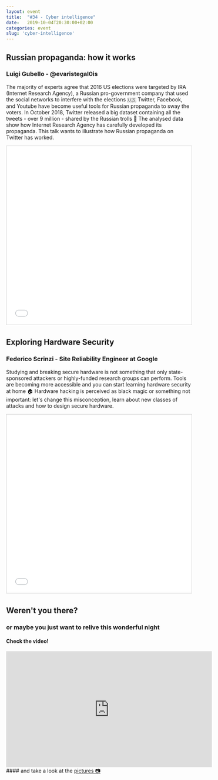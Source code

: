 ```yaml
---
layout: event
title:  "#34 - Cyber intelligence"
date:   2019-10-04T20:30:00+02:00
categories: event
slug: 'cyber-intelligence'
---
```


## Russian propaganda: how it works
### Luigi Gubello - @evaristegal0is

The majority of experts agree that 2016 US elections were targeted by IRA (Internet Research Agency), a Russian pro-government company that used the social networks to interfere with the elections 🇺🇸 Twitter, Facebook, and Youtube have become useful tools for Russian propaganda to sway the voters. In October 2018, Twitter released a big dataset containing all the tweets - over 9 million - shared by the Russian trolls 🤡 The analysed data show how Internet Research Agency has carefully developed its propaganda. This talk wants to illustrate how Russian propaganda on Twitter has worked.

<iframe src="//www.slideshare.net/slideshow/embed_code/key/6LBAi3LArZkAh" width="595" height="485" frameborder="0" marginwidth="0" marginheight="0" scrolling="no" style="border:1px solid #CCC; border-width:1px; margin-bottom:5px; max-width: 100%;" allowfullscreen> </iframe>

## Exploring Hardware Security
### Federico Scrinzi - Site Reliability Engineer at Google

Studying and breaking secure hardware is not something that only state-sponsored attackers or highly-funded research groups can perform. Tools are becoming more accessible and you can start learning hardware security at home 🏠 Hardware hacking is perceived as black magic or something not important: let's change this misconception, learn about new classes of attacks and how to design secure hardware.

<iframe src="//www.slideshare.net/slideshow/embed_code/key/tUdsZrj6hEbZo5" width="595" height="485" frameborder="0" marginwidth="0" marginheight="0" scrolling="no" style="border:1px solid #CCC; border-width:1px; margin-bottom:5px; max-width: 100%;" allowfullscreen> </iframe>

## Weren't you there?
### or maybe you just want to relive this wonderful night
<section class="fb-links">

#### Check the video!
<iframe width="560" height="315" src="https://www.youtube.com/embed/WW53Jt5wbPA?start=24" frameborder="0" allow="accelerometer; autoplay; clipboard-write; encrypted-media; gyroscope; picture-in-picture" allowfullscreen></iframe>
#### and take a look at the <a id="fb_photo_album" class="btn-facebook" target="_blank" href="//www.facebook.com/pg/speckandtech/photos/?tab=album&album_id=1265762083621744">pictures &#128247;</a>
</section>
